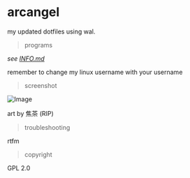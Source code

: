 # arcangel

my updated dotfiles using wal.

> programs

*see [INFO.md](https://github.com/setasorcer/arcangel/blob/main/INFO.md)*

remember to change my linux username with your username

> screenshot

![Image](https://files.catbox.moe/0epnns.png)

art by 焦茶 (RIP)

> troubleshooting

rtfm

> copyright

GPL 2.0
